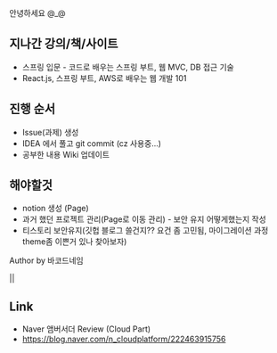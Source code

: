 안녕하세요 @_@ 

## 지나간 강의/책/사이트
- 스프링 입문 - 코드로 배우는 스프링 부트, 웹 MVC, DB 접근 기술
- React.js, 스프링 부트, AWS로 배우는 웹 개발 101

## 진행 순서
- Issue(과제) 생성
- IDEA 에서 풀고 git commit (cz 사용중...)
- 공부한 내용 Wiki 업데이트


## 해야할것 
- notion 생성 (Page)
- 과거 했던 프로젝트 관리(Page로 이동 관리) - 보안 유지 어떻게했는지 작성
- 티스토리 보안유지(깃헙 블로그 쓸건지?? 요건 좀 고민됨, 마이그레이션 과정 theme좀 이쁜거 있나 찾아보자) 

Author by 바코드네임

||

## Link
- Naver 앰버서더 Review (Cloud Part)
- https://blog.naver.com/n_cloudplatform/222463915756 
